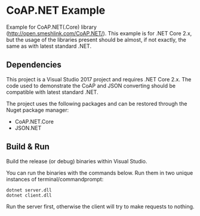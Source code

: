 # CoAP.NET Example
Example for CoAP.NET(.Core) library (http://open.smeshlink.com/CoAP.NET/).
This example is for .NET Core 2.x, but the usage of the libraries present should be almost, if not exactly, the same as with latest standard .NET.


## Dependencies
This project is a Visual Studio 2017 project and requires .NET Core 2.x. The code used to demonstrate the CoAP and JSON converting should be compatible with latest standard .NET.

The project uses the following packages and can be restored through the Nuget package manager: 
* CoAP.NET.Core
* JSON.NET


## Build & Run
Build the release (or debug) binaries within Visual Studio.

You can run the binaries with the commands below. Run them in two unique instances of terminal/commandprompt:
```
dotnet server.dll
dotnet client.dll
```
Run the server first, otherwise the client will try to make requests to nothing.
